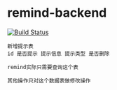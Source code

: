 # remind-backend

[![Build Status](https://travis-ci.org/avelino/awesome-go.svg?branch=master)](https://travis-ci.com/sillyhatxu/remind-backend)

```
新增提示表
id 是否提示 提示信息 提示类型 是否删除

remind实际只需要查询这个表

其他操作只对这个数据表做修改操作
```